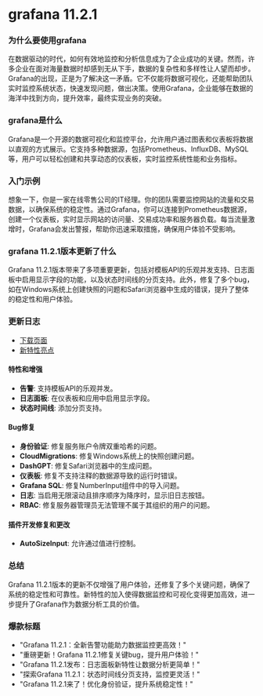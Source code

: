 # grafana 11.2.1
### 为什么要使用grafana

在数据驱动的时代，如何有效地监控和分析信息成为了企业成功的关键。然而，许多企业在面对海量数据时却感到无从下手，数据的复杂性和多样性让人望而却步。Grafana的出现，正是为了解决这一矛盾。它不仅能将数据可视化，还能帮助团队实时监控系统状态，快速发现问题，做出决策。使用Grafana，企业能够在数据的海洋中找到方向，提升效率，最终实现业务的突破。

### grafana是什么

Grafana是一个开源的数据可视化和监控平台，允许用户通过图表和仪表板将数据以直观的方式展示。它支持多种数据源，包括Prometheus、InfluxDB、MySQL等，用户可以轻松创建和共享动态的仪表板，实时监控系统性能和业务指标。

### 入门示例

想象一下，你是一家在线零售公司的IT经理。你的团队需要监控网站的流量和交易数据，以确保系统的稳定性。通过Grafana，你可以连接到Prometheus数据源，创建一个仪表板，实时显示网站的访问量、交易成功率和服务器负载。每当流量激增时，Grafana会发出警报，帮助你迅速采取措施，确保用户体验不受影响。

### grafana 11.2.1版本更新了什么

Grafana 11.2.1版本带来了多项重要更新，包括对模板API的乐观并发支持、日志面板中启用显示字段的功能，以及状态时间线的分页支持。此外，修复了多个bug，如在Windows系统上创建快照的问题和Safari浏览器中生成的错误，提升了整体的稳定性和用户体验。

### 更新日志

- [下载页面](https://grafana.com/grafana/download/11.2.1)  
- [新特性亮点](https://grafana.com/docs/grafana/latest/whatsnew/)  

#### 特性和增强
- **告警**: 支持模板API的乐观并发。
- **日志面板**: 在仪表板和应用中启用显示字段。
- **状态时间线**: 添加分页支持。

#### Bug修复
- **身份验证**: 修复服务账户令牌双重哈希的问题。
- **CloudMigrations**: 修复Windows系统上的快照创建问题。
- **DashGPT**: 修复Safari浏览器中的生成问题。
- **仪表板**: 修复不支持注释的数据源导致的运行时错误。
- **Grafana SQL**: 修复NumberInput组件中的导入问题。
- **日志**: 当启用无限滚动且排序顺序为降序时，显示旧日志按钮。
- **RBAC**: 修复服务器管理员无法管理不属于其组织的用户的问题。

#### 插件开发修复和更改
- **AutoSizeInput**: 允许通过值进行控制。

### 总结

Grafana 11.2.1版本的更新不仅增强了用户体验，还修复了多个关键问题，确保了系统的稳定性和可靠性。新特性的加入使得数据监控和可视化变得更加高效，进一步提升了Grafana作为数据分析工具的价值。

### 爆款标题

- "Grafana 11.2.1：全新告警功能助力数据监控更高效！"
- "重磅更新！Grafana 11.2.1修复关键bug，提升用户体验！"
- "Grafana 11.2.1发布：日志面板新特性让数据分析更简单！"
- "探索Grafana 11.2.1：状态时间线分页支持，监控更灵活！"
- "Grafana 11.2.1来了！优化身份验证，提升系统稳定性！"